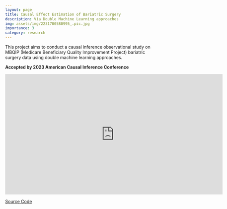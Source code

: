 ```yaml
---
layout: page
title: Causal Effect Estimation of Bariatric Surgery
description: Via Double Machine Learning approaches
img: assets/img/2231700580995_.pic.jpg
importance: 3
category: research
---
```

This project aims to conduct a causal inference  observational study on MBQIP (Medicare Beneficiary Quality Improvement Project) bariatric surgery data using double machine learning approaches.

**Accepted by 2023 American Causal Inference Conference**


<iframe src="https://jiawei-zhang.top/assets/pdf/ACIC-2023-poster.pdf" width="700" height="388" style="border: none;">Your browser does not support PDFs. Download the PDF to view it: <a href="https://jiawei-zhang.top/assets/pdf/ACIC-2023-poster.pdf">Download PDF</a>.</iframe>

[Source Code](https://github.com/jiawei-zhang-a/SCI)